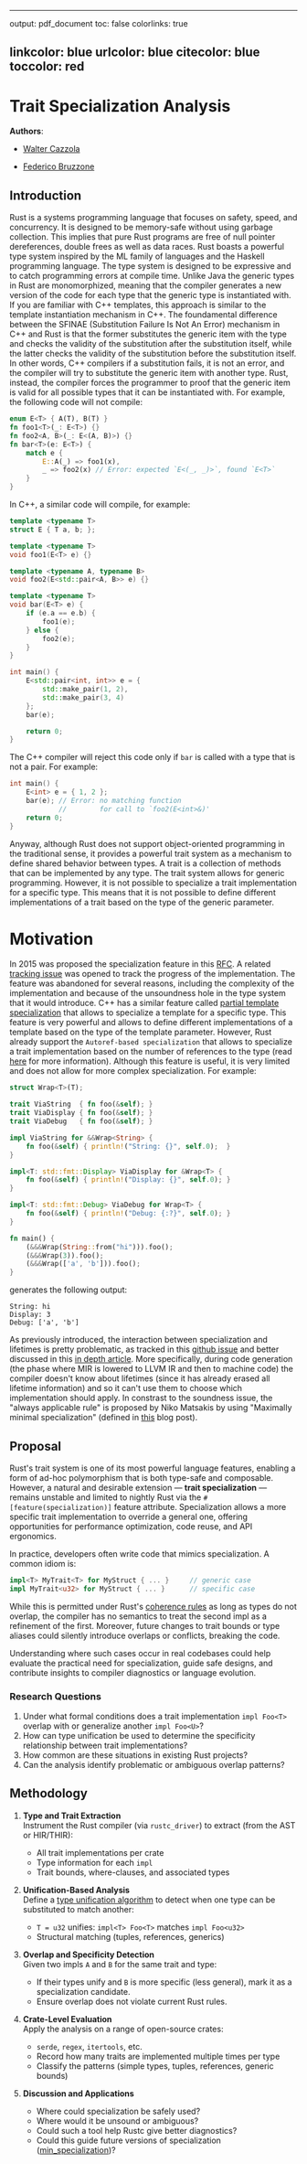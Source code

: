 <!-- pandoc trait-specialization.md -o trait-specialization.pdf -->

---
output: pdf_document
toc: false
colorlinks: true

linkcolor: blue
urlcolor: blue
citecolor: blue
toccolor: red
---

# Trait Specialization Analysis

**Authors**:

- [Walter Cazzola](mailto:cazzola@di.unimi.it)

- [Federico Bruzzone](mailto:federico.bruzzone@unimi.it)

## Introduction

Rust is a systems programming language that focuses on safety, speed, and concurrency. It is designed to be memory-safe without using garbage collection.
This implies that pure Rust programs are free of null pointer dereferences, double frees as well as data races.
Rust boasts a powerful type system inspired by the ML family of languages and the Haskell programming language.
The type system is designed to be expressive and to catch programming errors at compile time.
Unlike Java the generic types in Rust are monomorphized, meaning that the compiler generates a new version of the code for each type that the generic type is instantiated with.
If you are familiar with C++ templates, this approach is similar to the template instantiation mechanism in C++. The foundamental difference between the SFINAE (Substitution Failure Is Not An Error) mechanism in C++ and Rust is that the former substitutes the generic item with the type and checks the validity of the substitution after the substitution itself, while the latter checks the validity of the substitution before the substitution itself.
In other words, C++ compilers if a substitution fails, it is not an error, and the compiler will try to substitute the generic item with another type. Rust, instead, the compiler forces the programmer to proof that the generic item is valid for all possible types that it can be instantiated with.
For example, the following code will not compile:
```rust
enum E<T> { A(T), B(T) }
fn foo1<T>(_: E<T>) {}
fn foo2<A, B>(_: E<(A, B)>) {}
fn bar<T>(e: E<T>) {
    match e {
        E::A(_) => foo1(x),
        _ => foo2(x) // Error: expected `E<(_, _)>`, found `E<T>`
    }
}
```
In C++, a similar code will compile, for example:
```cpp
template <typename T>
struct E { T a, b; };

template <typename T>
void foo1(E<T> e) {}

template <typename A, typename B>
void foo2(E<std::pair<A, B>> e) {}

template <typename T>
void bar(E<T> e) {
    if (e.a == e.b) {
        foo1(e);
    } else {
        foo2(e);
    }
}

int main() {
    E<std::pair<int, int>> e = {
        std::make_pair(1, 2),
        std::make_pair(3, 4)
    };
    bar(e);

    return 0;
}
```
The C++ compiler will reject this code only if `bar` is called with a type that is not a pair.
For example:
```cpp
int main() {
    E<int> e = { 1, 2 };
    bar(e); // Error: no matching function
            //        for call to `foo2(E<int>&)'
    return 0;
}
```
Anyway, although Rust does not support object-oriented programming in the traditional sense, it provides a powerful trait system as a mechanism to define shared behavior between types.
A trait is a collection of methods that can be implemented by any type.
The trait system allows for generic programming. However, it is not possible to specialize a trait implementation for a specific type.
This means that it is not possible to define different implementations of a trait based on the type of the generic parameter.

# Motivation

In 2015 was proposed the specialization feature in this [RFC](https://rust-lang.github.io/rfcs/1210-impl-specialization.html). A related [tracking issue](https://github.com/rust-lang/rust/issues/31844) was opened to track the progress of the implementation. The feature was abandoned for several reasons, including the complexity of the implementation and because of the unsoundness hole in the type system that it would introduce.
C++ has a similar feature called [partial template specialization](https://en.cppreference.com/w/cpp/language/partial_specialization) that allows to specialize a template for a specific type. This feature is very powerful and allows to define different implementations of a template based on the type of the template parameter.
However, Rust already support the `Autoref-based specialization` that allows to specialize a trait implementation based on the number of references to the type (read [here](http://lukaskalbertodt.github.io/2019/12/05/generalized-autoref-based-specialization.html) for more information). Although this feature is useful, it is very limited and does not allow for more complex specialization.
For example:
```rust
struct Wrap<T>(T);

trait ViaString  { fn foo(&self); }
trait ViaDisplay { fn foo(&self); }
trait ViaDebug   { fn foo(&self); }

impl ViaString for &&Wrap<String> {
    fn foo(&self) { println!("String: {}", self.0);  }
}

impl<T: std::fmt::Display> ViaDisplay for &Wrap<T> {
    fn foo(&self) { println!("Display: {}", self.0); }
}

impl<T: std::fmt::Debug> ViaDebug for Wrap<T> {
    fn foo(&self) { println!("Debug: {:?}", self.0); }
}

fn main() {
    (&&&Wrap(String::from("hi"))).foo();
    (&&&Wrap(3)).foo();
    (&&&Wrap(['a', 'b'])).foo();
}
```
generates the following output:
```shell
String: hi
Display: 3
Debug: ['a', 'b']
```

As previously introduced, the interaction between specialization and lifetimes is pretty problematic, as tracked in this [github issue](https://github.com/rust-lang/rust/issues/40582) and better discussed in this [in depth article](https://aturon.github.io/blog/2017/07/08/lifetime-dispatch/).
More specifically, during code generation (the phase where MIR is lowered to LLVM IR and then to machine code) the compiler doesn't know about lifetimes (since it has already erased all lifetime information) and so it can't use them to choose which implementation should apply.
In constrast to the soundness issue, the "always applicable rule" is proposed by Niko Matsakis by using "Maximally minimal specialization" (defined in [this](https://smallcultfollowing.com/babysteps/blog/2018/02/09/maximally-minimal-specialization-always-applicable-impls/) blog post).

## Proposal

Rust's trait system is one of its most powerful language features, enabling a form of ad-hoc polymorphism that is both type-safe and composable. However, a natural and desirable extension — **trait specialization** — remains unstable and limited to nightly Rust via  the `#[feature(specialization)]` feature attribute. Specialization allows a more specific trait implementation to override a general one, offering opportunities for performance optimization, code reuse, and API ergonomics.

In practice, developers often write code that mimics specialization. A common idiom is:

```rust
impl<T> MyTrait<T> for MyStruct { ... }     // generic case
impl MyTrait<u32> for MyStruct { ... }      // specific case
```

While this is permitted under Rust's [coherence rules](https://rust-lang.github.io/chalk/book/clauses/coherence.html) as long as types do not overlap, the compiler has no semantics to treat the second impl as a refinement of the first. Moreover, future changes to trait bounds or type aliases could silently introduce overlaps or conflicts, breaking the code.

Understanding where such cases occur in real codebases could help evaluate the practical need for specialization, guide safe designs, and contribute insights to compiler diagnostics or language evolution.


### Research Questions

1. Under what formal conditions does a trait implementation `impl Foo<T>` overlap with or generalize another `impl Foo<U>`?
2. How can type unification be used to determine the specificity relationship between trait implementations?
3. How common are these situations in existing Rust projects?
4. Can the analysis identify problematic or ambiguous overlap patterns?

## Methodology

1. **Type and Trait Extraction**  
   Instrument the Rust compiler (via `rustc_driver`) to extract (from the AST or HIR/THIR):
   - All trait implementations per crate
   - Type information for each `impl`
   - Trait bounds, where-clauses, and associated types

2. **Unification-Based Analysis**  
   Define a [type unification algorithm](https://rust-lang.github.io/chalk/book/clauses/type_equality.html) to detect when one type can be substituted to match another:
   - `T = u32` unifies: `impl<T> Foo<T>` matches `impl Foo<u32>`
   - Structural matching (tuples, references, generics)

3. **Overlap and Specificity Detection**  
   Given two impls `A` and `B` for the same trait and type:
   - If their types unify and `B` is more specific (less general), mark it as a specialization candidate.
   - Ensure overlap does not violate current Rust rules.

4. **Crate-Level Evaluation**  
   Apply the analysis on a range of open-source crates:
   - `serde`, `regex`, `itertools`, etc.
   - Record how many traits are implemented multiple times per type
   - Classify the patterns (simple types, tuples, references, generic bounds)

5. **Discussion and Applications**  
   - Where could specialization be safely used?
   - Where would it be unsound or ambiguous?
   - Could such a tool help Rustc give better diagnostics?
   - Could this guide future versions of specialization ([min_specialization](https://doc.rust-lang.org/beta/unstable-book/language-features/min-specialization.html))?

